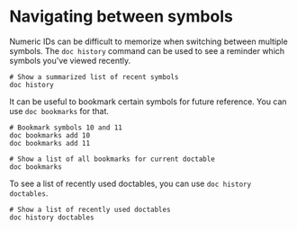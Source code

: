 # Navigating between symbols

Numeric IDs can be difficult to memorize when switching between multiple symbols. The `doc history` command can be used to see a reminder which symbols you've viewed recently.

```nushell
# Show a summarized list of recent symbols
doc history
```

It can be useful to bookmark certain symbols for future reference. You can use `doc bookmarks` for that.

```nushell
# Bookmark symbols 10 and 11
doc bookmarks add 10
doc bookmarks add 11

# Show a list of all bookmarks for current doctable
doc bookmarks
```

To see a list of recently used doctables, you can use `doc history doctables`.

```nushell
# Show a list of recently used doctables
doc history doctables
```
